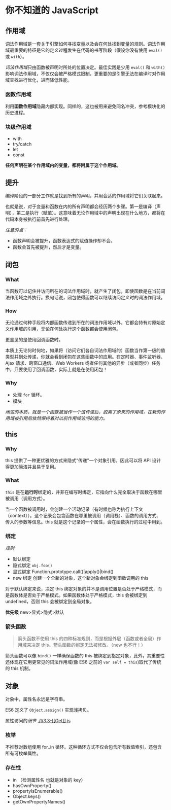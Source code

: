 # 你不知道的 JavaScript

## 作用域

词法作用域是一套关于引擎如何寻找变量以及会在何处找到变量的规则。词法作用域最重要的特征是它的定义过程发生在代码的书写阶段（假设你没有使用 `eval()` 或 `with`）。

*词法作用域*只由函数被声明时所处的位置决定。最佳实践是少用 `eval()` 和 `with()` 影响词法作用域，不仅仅会被严格模式限制，更重要的是引擎无法在编译时对作用域查找进行优化，进而降低性能。

### 函数作用域

利用**函数作用域**隐藏内部实现。同样的，这也被用来避免同名冲突，参考模块化的历史进程。

### 块级作用域

- with
- try/catch
- let
- const

**任何声明在某个作用域内的变量，都将附属于这个作用域。**

## 提升

编译阶段的一部分工作就是找到所有的声明，并用合适的作用域将它们关联起来。

也就是说，对于变量和函数在内的所有声明都会经历两个步骤。第一是编译（声明），第二是执行（赋值）。这意味着无论作用域中的声明出现在什么地方，都将在代码本身被执行前首先进行处理。

_注意的点：_

- 函数声明会被提升，函数表达式的赋值操作却不会。
- 函数会首先被提升，然后才是变量。

## 闭包

### What

当函数可以记住并访问所在的词法作用域时，就产生了闭包，即使函数是在当前词法作用域之外执行。换句话说，闭包使得函数可以继续访问定义时的词法作用域。

### How

无论通过何种手段将内部函数传递到所在的词法作用域以外，它都会持有对原始定义作用域的引用，无论在何处执行这个函数都会使用闭包。

更显见的是使用回调函数时。

本质上无论何时何地，如果将（访问它们各自词法作用域的）函数当作第一级的值类型并到处传递，你就会看到闭包在这些函数中的应用。在定时器、事件监听器、Ajax 请求、跨窗口通信、Web Workers 或者任何其他的异步（或者同步）任务中，只要使用了回调函数，实际上就是在使用闭包！

### Why

- 处理 `for` 循环。
- 模块

_闭包的本质，就是一个函数被当作一个值传递后，脱离了原来的作用域，在新的作用域被引用后依然保持着对以前作用域访问的能力。_

## this

### Why

this 提供了一种更优雅的方式来隐式“传递”一个对象引用，因此可以将 API 设计得更加简洁并且易于复用。

### What

`this` 是在**运行时**绑定的，并非在编写时绑定，它指向什么完全取决于函数在哪里被调用（调用方式）。

当一个函数被调用时，会创建一个活动记录（有时候也称为执行上下文（context））。这个记录会包含函数在哪里被调用（调用栈）、函数的调用方式、传入的参数等信息。this 就是这个记录的一个属性，会在函数执行的过程中用到。

### 绑定

_规则_

- 默认绑定
- 隐式绑定 `obj.foo()`
- 显式绑定 Function.prototype.call()|apply()|bind()
- new 绑定 创建一个全新的对象，这个新对象会绑定到函数调用的 this

对于默认绑定来说，决定 this 绑定对象的并不是调用位置是否处于严格模式，而是函数体是否处于严格模式。如果函数体处于严格模式，this 会被绑定到 undefined，否则 this 会被绑定到全局对象。

**优先级** new>显式>隐式>默认

### 箭头函数

> 箭头函数不使用 this 的四种标准规则，而是根据外层（函数或者全局）作用域来决定 this。箭头函数的绑定无法被修改。（new 也不行！）

箭头函数可以像 `bind()` 一样确保函数的 this 被绑定到指定对象，此外，其重要性还体现在它用更常见的词法作用域(像 ES6 之前的 `var self = this`)取代了传统的 this 机制。

## 对象

对象中，属性名永远是字符串。

ES6 定义了 `Object.assign()` 实现浅拷贝。

属性访问的*细节* [./I/3.3-[[Get]].js](./I/3.3-[[Get]].js)

### 枚举

不推荐对数组使用 for..in 循环。这种循环方式不仅会包含所有数值索引，还包含所有可枚举属性。

### 存在性

- in （检测属性名 也就是对象的 key）
- hasOwnProperty()
- propertyIsEnumerable()
- Object.keys()
- getOwnPropertyNames()
